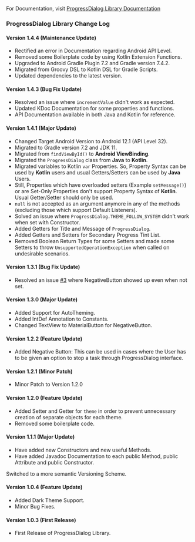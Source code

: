 For Documentation, visit [ProgressDialog Library Documentation](https://techinessoverloaded.github.io/progress-dialog/index.html)
### ProgressDialog Library Change Log
#### Version 1.4.4 (Maintenance Update)
- Rectified an error in Documentation regarding Android API Level.
- Removed some Boilerplate code by using Kotlin Extension Functions.
- Upgraded to Android Gradle Plugin 7.2 and Gradle version 7.4.2.
- Migrated from Groovy DSL to Kotlin DSL for Gradle Scripts.
- Updated dependencies to the latest version.

#### Version 1.4.3 (Bug Fix Update)
- Resolved an issue where `incrementValue` didn't work as expected.
- Updated KDoc Documentation for some properties and functions.
- API Documentation available in both Java and Kotlin for reference.

#### Version 1.4.1 (Major Update)
- Changed Target Android Version to Android 12.1 (API Level 32).
- Migrated to Gradle version 7.2 and JDK 11.
- Migrated from `findViewById()` to **Android ViewBinding**.
- Migrated the `ProgressDialog` class from **Java** to **Kotlin**.
- Migrated variables to Kotlin `var` Properties. So, Property Syntax can be used by **Kotlin** users and usual Getters/Setters can be used by **Java** Users.
- Still, Properties which have overloaded setters (Example `setMessage()`) or are Set-Only Properties don't support Property Syntax of **Kotlin**. Usual Getter/Setter should only be used.
- `null` is not accepted as an argument anymore in any of the methods (excluding those which support Default Listeners).
- Solved an issue where `ProgressDialog.THEME_FOLLOW_SYSTEM` didn't work when set with Constructor.
- Added Getters for Title and Message of `ProgressDialog`.
- Added Getters and Setters for Secondary Progress Tint List.
- Removed Boolean Return Types for some Setters and made some Setters to throw `UnsupportedOperationException` when called on undesirable scenarios.

#### Version 1.3.1 (Bug Fix Update)
- Resolved an issue [#3](https://github.com/techinessoverloaded/progress-dialog/issues/3) where NegativeButton showed up even when not set.

#### Version 1.3.0 (Major Update)
- Added Support for AutoTheming.
- Added IntDef Annotation to Constants. 
- Changed TextView to MaterialButton for NegativeButton.

#### Version 1.2.2 (Feature Update)
- Added Negative Button: This can be used in cases where the User has to be given an option to stop a task through ProgressDialog interface.

#### Version 1.2.1 (Minor Patch)
- Minor Patch to Version 1.2.0

#### Version 1.2.0 (Feature Update)
- Added Setter and Getter for `theme` in order to prevent unnecessary creation of separate objects for each theme.
- Removed some boilerplate code.

#### Version 1.1.1 (Major Update)
- Have added new Constructors and new useful Methods. 
- Have added Javadoc Documentation to each public Method, public Attribute and public Constructor.

Switched to a more semantic Versioning Scheme.

#### Version 1.0.4 (Feature Update)
- Added Dark Theme Support.
- Minor Bug Fixes.

#### Version 1.0.3 (First Release)
- First Release of ProgressDialog Library.
